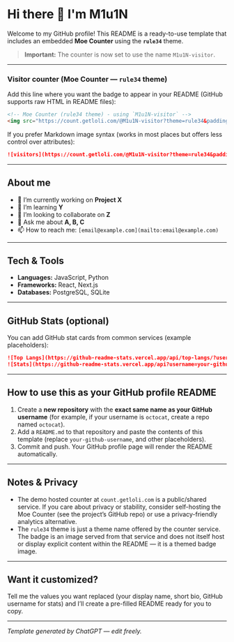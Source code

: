 # Hi there 👋 I'm M1u1N

Welcome to my GitHub profile! This README is a ready-to-use template that includes an embedded **Moe Counter** using the **`rule34`** theme.

> **Important:** The counter is now set to use the name `M1u1N-visitor`.

---

### Visitor counter (Moe Counter — `rule34` theme)

Add this line where you want the badge to appear in your README (GitHub supports raw HTML in README files):

```html
<!-- Moe Counter (rule34 theme) - using `M1u1N-visitor` -->
<img src="https://count.getloli.com/@M1u1N-visitor?theme=rule34&padding=7&align=center&pixelated=1&darkmode=auto" alt="visitor counter" loading="lazy" />
```

If you prefer Markdown image syntax (works in most places but offers less control over attributes):

```md
![visitors](https://count.getloli.com/@M1u1N-visitor?theme=rule34&padding=7&align=center&pixelated=1&darkmode=auto)
```

---

## About me

* 🔭 I’m currently working on **Project X**
* 🌱 I’m learning **Y**
* 👯 I’m looking to collaborate on **Z**
* 💬 Ask me about **A, B, C**
* 📫 How to reach me: `[email@example.com](mailto:email@example.com)`

---

## Tech & Tools

* **Languages:** JavaScript, Python
* **Frameworks:** React, Next.js
* **Databases:** PostgreSQL, SQLite

---

## GitHub Stats (optional)

You can add GitHub stat cards from common services (example placeholders):

```md
![Top Langs](https://github-readme-stats.vercel.app/api/top-langs/?username=your-github-username&layout=compact)
![Stats](https://github-readme-stats.vercel.app/api?username=your-github-username&show_icons=true)
```

---

## How to use this as your GitHub profile README

1. Create a **new repository** with the **exact same name as your GitHub username** (for example, if your username is `octocat`, create a repo named `octocat`).
2. Add a `README.md` to that repository and paste the contents of this template (replace `your-github-username`, and other placeholders).
3. Commit and push. Your GitHub profile page will render the README automatically.

---

## Notes & Privacy

* The demo hosted counter at `count.getloli.com` is a public/shared service. If you care about privacy or stability, consider self-hosting the Moe Counter (see the project’s GitHub repo) or use a privacy-friendly analytics alternative.
* The `rule34` theme is just a theme name offered by the counter service. The badge is an image served from that service and does not itself host or display explicit content within the README — it is a themed badge image.

---

## Want it customized?

Tell me the values you want replaced (your display name, short bio, GitHub username for stats) and I’ll create a pre-filled README ready for you to copy.

---

*Template generated by ChatGPT — edit freely.*
